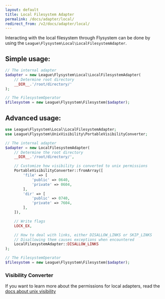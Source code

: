 ```yaml
---
layout: default
title: Local Filesystem Adapter
permalink: /docs/adapter/local/
redirect_from: /v2/docs/adapter/local/
---
```


Interacting with the local filesystem through Flysystem can be done
by using the `League\Flysystem\Local\LocalFilesystemAdapter`.

## Simple usage:

```php
// The internal adapter
$adapter = new League\Flysystem\Local\LocalFilesystemAdapter(
    // Determine root directory
    __DIR__.'/root/directory/'
);

// The FilesystemOperator
$filesystem = new League\Flysystem\Filesystem($adapter);
```

## Advanced usage:

```php
use League\Flysystem\Local\LocalFilesystemAdapter;
use League\Flysystem\UnixVisibility\PortableVisibilityConverter;

// The internal adapter
$adapter = new LocalFilesystemAdapter(
    // Determine the root directory
    __DIR__.'/root/directory/',

    // Customize how visibility is converted to unix permissions
    PortableVisibilityConverter::fromArray([
        'file' => [
            'public' => 0640,
            'private' => 0604,
        ],
        'dir' => [
            'public' => 0740,
            'private' => 7604,
        ],
    ]),

    // Write flags
    LOCK_EX,

    // How to deal with links, either DISALLOW_LINKS or SKIP_LINKS
    // Disallowing them causes exceptions when encountered
    LocalFilesystemAdapter::DISALLOW_LINKS
);

// The FilesystemOperator
$filesystem = new League\Flysystem\Filesystem($adapter);
```

### Visibility Converter

If you want to learn more about the permissions for local adapters,
read the [docs about unix visibility](/docs/usage/unix-visibility/) 

